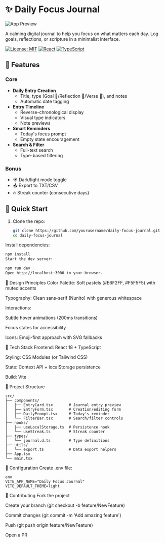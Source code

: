 # ✨ Daily Focus Journal

![App Preview](./preview.png) <!-- Add screenshot later -->

A calming digital journal to help you focus on what matters each day. Log goals, reflections, or scripture in a minimalist interface.

[![License: MIT](https://img.shields.io/badge/License-MIT-blue.svg)](https://opensource.org/licenses/MIT)
[![React](https://img.shields.io/badge/Built_with-React-61DAFB.svg?logo=react)](https://reactjs.org/)
[![TypeScript](https://img.shields.io/badge/TypeScript-4.9+-3178C6.svg?logo=typescript)](https://www.typescriptlang.org/)

## 🌟 Features

### Core
- **Daily Entry Creation**
  - Title, type (Goal 📌/Reflection 💭/Verse 📖), and notes
  - Automatic date tagging
- **Entry Timeline**
  - Reverse-chronological display
  - Visual type indicators
  - Note previews
- **Smart Reminders**
  - Today's focus prompt
  - Empty state encouragement
- **Search & Filter**
  - Full-text search
  - Type-based filtering

### Bonus
- ☀️ Dark/light mode toggle
- 📤 Export to TXT/CSV
- 🔥 Streak counter (consecutive days)

## 🚀 Quick Start

1. Clone the repo:
   ```bash
   git clone https://github.com/yourusername/daily-focus-journal.git
   cd daily-focus-journal
   ```
Install dependencies:

``` bash 
npm install
Start the dev server:
```

``` bash
npm run dev
Open http://localhost:3000 in your browser.
```

🎨 Design Principles
Color Palette: Soft pastels (#E6F2FF, #F5F5F5) with muted accents

Typography: Clean sans-serif (Nunito) with generous whitespace

Interactions:

Subtle hover animations (200ms transitions)

Focus states for accessibility

Icons: Emoji-first approach with SVG fallbacks

🧠 Tech Stack
Frontend: React 18 + TypeScript

Styling: CSS Modules (or Tailwind CSS)

State: Context API + localStorage persistence

Build: Vite

📂 Project Structure
```
src/
├── components/
│   ├── EntryCard.tsx       # Journal entry preview
│   ├── EntryForm.tsx       # Creation/editing form
│   ├── DailyPrompt.tsx     # Today's reminder
│   └── FilterBar.tsx       # Search/filter controls
├── hooks/
│   ├── useLocalStorage.ts  # Persistence hook
│   └── useStreak.ts        # Streak counter
├── types/
│   └── journal.d.ts        # Type definitions
├── utils/
│   └── export.ts           # Data export helpers
├── App.tsx
└── main.tsx
```

🔧 Configuration
Create .env file:
```
env
VITE_APP_NAME="Daily Focus Journal"
VITE_DEFAULT_THEME=light

```
🤝 Contributing
Fork the project

Create your branch (git checkout -b feature/NewFeature)

Commit changes (git commit -m 'Add amazing feature')

Push (git push origin feature/NewFeature)

Open a PR
